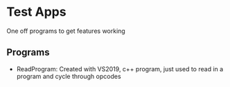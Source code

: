 # Test Apps
One off programs to get features working

## Programs
 - ReadProgram: Created with VS2019, c++ program, just used to read in a program and cycle through opcodes